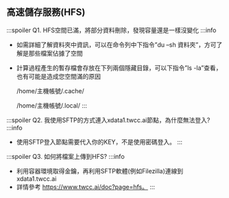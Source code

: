 
## 高速儲存服務(HFS)
:::spoiler Q1. HFS空間已滿，將部分資料刪除，發現容量還是一樣沒變化
:::info

* 如需詳細了解資料夾中資訊，可以在命令列中下指令”du –sh 資料夾”，方可了解是那些檔案佔據了空間

* 計算過程產生的暫存檔會存放在下列兩個隱藏目錄，可以下指令”ls -la”查看，也有可能是造成您空間滿的原因

    /home/主機帳號/.cache/
    
    /home/主機帳號/.local/
:::

:::spoiler Q2. 我使用SFTP的方式連入xdata1.twcc.ai節點，為什麼無法登入?
:::info

* 使用SFTP登入節點需要代入你的KEY，不是使用密碼登入。
:::

:::spoiler Q3. 如何將檔案上傳到HFS?
:::info

* 利用容器環境取得金鑰，再利用SFTP軟體(例如Filezilla)連線到xdata1.twcc.ai
* 詳情參考 https://www.twcc.ai/doc?page=hfs。
:::
